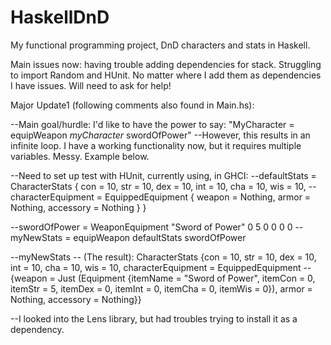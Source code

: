 # HaskellDnD
My functional programming project, DnD characters and stats in Haskell.

Main issues now: having trouble adding dependencies for stack. Struggling to import Random and HUnit. 
No matter where I add them as dependencies I have issues. Will need to ask for help!

Major Update1 (following comments also found in Main.hs):

--Main goal/hurdle: I'd like to have the power to say: "MyCharacter = equipWeapon *myCharacter* swordOfPower"
--However, this results in an infinite loop. I have a working functionality now, but it requires multiple variables. Messy. Example below.

--Need to set up test with HUnit, currently using, in GHCI:
--defaultStats = CharacterStats { con = 10, str = 10, dex = 10, int = 10, cha = 10, wis = 10,
--characterEquipment = EquippedEquipment { weapon = Nothing, armor = Nothing, accessory = Nothing } }

--swordOfPower = WeaponEquipment "Sword of Power" 0 5 0 0 0 0
--myNewStats = equipWeapon defaultStats swordOfPower

--myNewStats
-- (The result): CharacterStats {con = 10, str = 10, dex = 10, int = 10, cha = 10, wis = 10, characterEquipment = EquippedEquipment
-- {weapon = Just (Equipment {itemName = "Sword of Power", itemCon = 0, itemStr = 5, itemDex = 0, itemInt = 0, itemCha = 0, itemWis = 0}), armor = Nothing, accessory = Nothing}}

--I looked into the Lens library, but had troubles trying to install it as a dependency.
